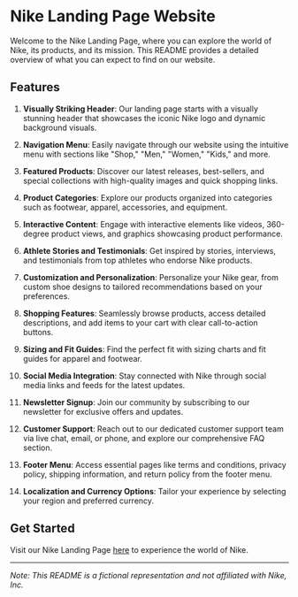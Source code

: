 # Nike Landing Page Website

Welcome to the Nike Landing Page, where you can explore the world of Nike, its products, and its mission. This README provides a detailed overview of what you can expect to find on our website.

## Features

1. **Visually Striking Header**: Our landing page starts with a visually stunning header that showcases the iconic Nike logo and dynamic background visuals.

2. **Navigation Menu**: Easily navigate through our website using the intuitive menu with sections like "Shop," "Men," "Women," "Kids," and more.

3. **Featured Products**: Discover our latest releases, best-sellers, and special collections with high-quality images and quick shopping links.

4. **Product Categories**: Explore our products organized into categories such as footwear, apparel, accessories, and equipment.

5. **Interactive Content**: Engage with interactive elements like videos, 360-degree product views, and graphics showcasing product performance.

6. **Athlete Stories and Testimonials**: Get inspired by stories, interviews, and testimonials from top athletes who endorse Nike products.

7. **Customization and Personalization**: Personalize your Nike gear, from custom shoe designs to tailored recommendations based on your preferences.

8. **Shopping Features**: Seamlessly browse products, access detailed descriptions, and add items to your cart with clear call-to-action buttons.

9. **Sizing and Fit Guides**: Find the perfect fit with sizing charts and fit guides for apparel and footwear.

10. **Social Media Integration**: Stay connected with Nike through social media links and feeds for the latest updates.

11. **Newsletter Signup**: Join our community by subscribing to our newsletter for exclusive offers and updates.

12. **Customer Support**: Reach out to our dedicated customer support team via live chat, email, or phone, and explore our comprehensive FAQ section.

13. **Footer Menu**: Access essential pages like terms and conditions, privacy policy, shipping information, and return policy from the footer menu.

14. **Localization and Currency Options**: Tailor your experience by selecting your region and preferred currency.

## Get Started

Visit our Nike Landing Page [here](https://nike-in.netlify.app/) to experience the world of Nike.

---

*Note: This README is a fictional representation and not affiliated with Nike, Inc.*
